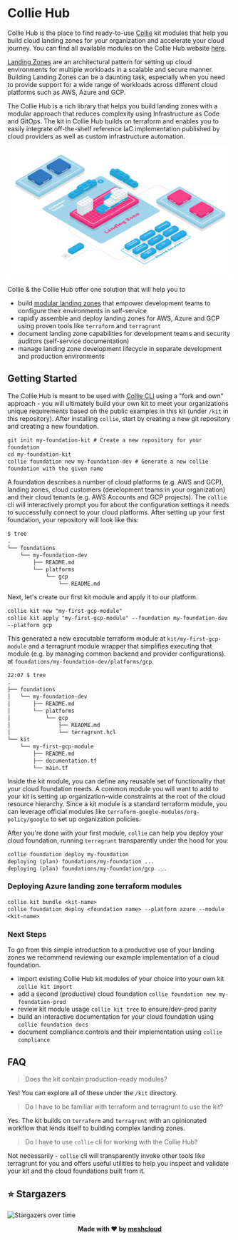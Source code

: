 # Collie Hub

Collie Hub is the place to find ready-to-use [Collie](https://github.com/meshcloud/collie-cli) kit modules that help you
build cloud landing zones for your organization and accelerate your cloud journey. You can find all available modules
on the Collie Hub website [here](https://collie.cloudfoundation.org/modules/#how-to-use-a-module-from-the-hub).

[Landing Zones](https://www.meshcloud.io/2020/06/08/cloud-landing-zone-lifecycle-explained/) are an architectural
pattern for setting up cloud environments for multiple workloads in a scalable and secure manner.
Building Landing Zones can be a daunting task, especially when you need to provide support for a wide range of workloads
across different cloud platforms such as AWS, Azure and GCP.

The Collie Hub is a rich library that helps you build landing zones with a modular approach that reduces complexity
using Infrastructure as Code and GitOps. The kit in Collie Hub builds on terraform and enables you to easily
integrate off-the-shelf reference IaC implementation published by cloud providers as well as custom infrastructure automation.

![modular landing zone](./docs/assets/modular-landing-zone.png)

Collie & the Collie Hub offer one solution that will help you to

- build [modular landing zones](https://cloudfoundation.meshcloud.io/maturity-model/tenant-management/modular-landing-zones.html) that empower development teams to configure their environments in self-service
- rapidly assemble and deploy landing zones for AWS, Azure and GCP using proven tools like `terraform` and `terragrunt`
- document landing zone capabilities for development teams and security auditors (self-service documentation)
- manage landing zone development lifecycle in separate development and production environments

## Getting Started

The Collie Hub is meant to be used with [Collie CLI](https://github.com/meshcloud/collie-cli) using a "fork and own"
approach - you will ultimately build your own kit to meet your organizations unique requirements based on the
public examples in this kit (under `/kit` in this repository).
After installing `collie`, start by creating a new git repository and creating a new foundation.

```shell
git init my-foundation-kit # Create a new repository for your foundation
cd my-foundation-kit
collie foundation new my-foundation-dev # Generate a new collie foundation with the given name
```

A foundation describes a number of cloud platforms (e.g. AWS and GCP), landing zones,
cloud customers (development teams in your organization) and their cloud tenants (e.g. AWS Accounts and GCP projects).
The `collie` cli will interactively
prompt you for about the configuration settings it needs to successfully connect to your cloud platforms. After setting
up your first foundation, your repository will look like this:

```shell
$ tree
.
└── foundations
    └── my-foundation-dev
        ├── README.md
        └── platforms
            └── gcp
                └── README.md
```

Next, let's create our first kit module and apply it to our platform.

```shell
collie kit new "my-first-gcp-module"
collie kit apply "my-first-gcp-module" --foundation my-foundation-dev --platform gcp
```

This generated a new executable terraform module at `kit/my-first-gcp-module` and a terragrunt module wrapper
that simplifies executing that module (e.g. by managing common backend and provider configurations). at `foundations/my-foundation-dev/platforms/gcp`.

```shell
22:07 $ tree
.
├── foundations
│   └── my-foundation-dev
│       ├── README.md
│       └── platforms
│           └── gcp
│               ├── README.md
│               └── terragrunt.hcl
└── kit
    └── my-first-gcp-module
        ├── README.md
        ├── documentation.tf
        └── main.tf
```

Inside the kit module, you can define any reusable set of functionality that your cloud foundation needs. A common
module you will want to add to your kit is setting up organization-wide constraints at the root of the cloud
resource hierarchy. Since a kit module is a standard terraform module, you can leverage official modules
like `terraform-google-modules/org-policy/google` to set up organization policies.

After you're done with your first module, `collie` can help you deploy your cloud foundation, running `terragrunt` transparently under the hood for you:

```shell
collie foundation deploy my-foundation
deploying (plan) foundations/my-foundation ...
deploying (plan) foundations/my-foundation/gcp ...
```

### Deploying Azure landing zone terraform modules

```shell
collie kit bundle <kit-name>
collie foundation deploy <foundation name> --platform azure --module <kit-name>
```

### Next Steps

To go from this simple introduction to a productive use of your landing zones we recommend reviewing
our example implementation of a cloud foundation.

- import existing Collie Hub kit modules of your choice into your own kit `collie kit import`
- add a second (productive) cloud foundation `collie foundation new my-foundation-prod`
- review kit module usage `collie kit tree` to ensure/dev-prod parity
- build an interactive documentation for your cloud foundation using `collie foundation docs`
- document compliance controls and their implementation using `collie compliance`

## FAQ

> Does the kit contain production-ready modules?

Yes! You can explore all of these under the `/kit` directory.

> Do I have to be familiar with terraform and terragrunt to use the kit?

Yes. The kit builds on `terraform` and `terragrunt` with an opinionated workflow that lends itself to building
complex landing zones.

> Do I have to use `collie` cli for working with the Collie Hub?

Not necessarily - `collie` cli will transparently invoke other tools like terragrunt for you and offers useful utilities
to help you inspect and validate your kit and the cloud foundations built from it.

## ⭐️ Stargazers

<img src="https://starchart.cc/meshcloud/collie-hub.svg" alt="Stargazers over time" style="max-width: 100%">

<p align="center"><b>Made with ❤️ by <a href="https://meshcloud.io/">meshcloud</a></b></p>
